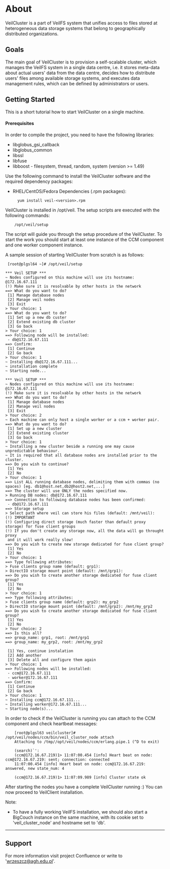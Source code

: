 About
=====

VeilCluster is a part of VeilFS system that unifies access to files stored at heterogeneous data storage systems that belong to geographically distributed organizations.


Goals
-----

The main goal of VeilCluster is to provision a self-scalable cluster, which manages the VeilFS system in a single data centre, i.e. it stores meta-data about actual users' data from the data centre, decides how to distribute users' files among available storage systems, and executes data management rules, which can be defined by administrators or users.


Getting Started
---------------

This is a short tutorial how to start VeilCluster on a single machine.

#### Prerequisites

In order to compile the project, you need to have the following libraries:

* libglobus_gsi_callback
* libglobus_common
* libssl
* libfuse
* libboost - filesystem, thread, random, system (version >= 1.49)

Use the following command to install the VeilCluster software and the required dependency packages:

* RHEL/CentOS/Fedora Dependencies (.rpm packages):

        yum install veil-<version>.rpm


VeilCluster is installed in /opt/veil. The setup scripts are executed with the following commands: 
        
        /opt/veil/setup

The script will guide you through the setup procedure of the VeilCluster. To start the work you should start at least one instance of the CCM component and one worker component instance. 

A sample session of starting VeilCluster from scratch is as follows:

  	 [root@plgsl64 ~]# /opt/veil/setup 

	*** Veil SETUP ***
	~ Nodes configured on this machine will use its hostname: @172.16.67.111
	(!) Make sure it is resolvable by other hosts in the network
	==> What do you want to do?
	 [1] Manage database nodes
	 [2] Manage veil nodes
	 [3] Exit
	> Your choice: 1
	==> What do you want to do?
	 [1] Set up a new db custer
	 [2] Extend existing db cluster
	 [3] Go back
	> Your choice: 1
	==> Following node will be installed:
	 - db@172.16.67.111
	==> Confirm:
	 [1] Continue
	 [2] Go back
	> Your choice: 1
	~ Installing db@172.16.67.111...
	~ installation complete
	~ Starting node...

	*** Veil SETUP ***
	~ Nodes configured on this machine will use its hostname: @172.16.67.111
	(!) Make sure it is resolvable by other hosts in the network
	==> What do you want to do?
	 [1] Manage database nodes
	 [2] Manage veil nodes
	 [3] Exit
	> Your choice: 2
	~ Each machine can only host a single worker or a ccm + worker pair.
	==> What do you want to do?
	 [1] Set up a new cluster
	 [2] Extend existing cluster
	 [3] Go back
	> Your choice: 1
	~ Installing a new cluster beside a running one may cause unpredictable behaviour.
	~ It is required that all database nodes are installed prior to the cluster.
	==> Do you wish to continue?
	 [1] Yes
	 [2] No
	> Your choice: 1
	==> List ALL running database nodes, delimiting them with commas (no spaces) [eg. db1@host.net,db2@host2.net,...]
	==> The cluster will use ONLY the nodes specified now.
	> Running DB nodes: db@172.16.67.111
	==> Connection to following database nodes has been confirmed:
	 - db@172.16.67.111
	==> Storage setup
	> Select path where veil can store his files (default: /mnt/veil):
	(!) IMPORTANT
	(!) Configuring direct storage (much faster than default proxy storage) for fuse client groups
	(!) If you don't create any storage now, all the data will go throught proxy
	 and it will work really slow!
	==> Do you wish to create new storage dedicated for fuse client group?
	 [1] Yes
	 [2] No
	> Your choice: 1
	==> Type following attributes:
	> Fuse clients group name (default: grp1):
	> DirectIO storage mount point (default: /mnt/grp1):
	==> Do you wish to create another storage dedicated for fuse client group?
	 [1] Yes
	 [2] No
	> Your choice: 1
	==> Type following attributes:
	> Fuse clients group name (default: grp2): my_grp2
	> DirectIO storage mount point (default: /mnt/grp2): /mnt/my_grp2
	==> Do you wish to create another storage dedicated for fuse client group?
	 [1] Yes
	 [2] No
	> Your choice: 2
	==> Is this all?
	==> group_name: grp1, root: /mnt/grp1
	==> group_name: my_grp2, root: /mnt/my_grp2

	 [1] Yes, continue instalation
	 [2] Add another
	 [3] Delete all and configure them again
	> Your choice: 1
	==> Following nodes will be installed:
	 - ccm@172.16.67.111
	 - worker@172.16.67.111
	==> Confirm:
	 [1] Continue
	 [2] Go back
	> Your choice: 1
	~ Installing ccm@172.16.67.111...
	~ Installing worker@172.16.67.111...
	~ Starting node(s)...


In order to check if the VeilCluster is running you can attach to the CCM component and check heartbeat messages:

        [root@plgsl63 veilcluster]# /opt/veil/nodes/ccm/bin/veil_cluster_node attach
        Attaching to /tmp//opt/veil/nodes/ccm/erlang.pipe.1 (^D to exit)

        (search)`': 
        (ccm@172.16.67.219)1> 11:07:00.454 [info] Heart beat on node: ccm@172.16.67.219: sent; connection: connected
        11:07:00.454 [info] Heart beat on node: ccm@172.16.67.219: answered, new state_num: 4

        (ccm@172.16.67.219)1> 11:07:09.989 [info] Cluster state ok
 

After starting the nodes you have a complete VeilCluster running :) You can now proceed to VeilClient installation.


Note:

* To have a fully working VeilFS installation, we should also start a BigCouch instance on the same machine, with its cookie set to 'veil_cluster_node' and hostname set to 'db'. 


-------------------------------------------------------------------------------


Support
-------
For more information visit project Confluence or write to 'wrzeszcz@agh.edu.pl'.
